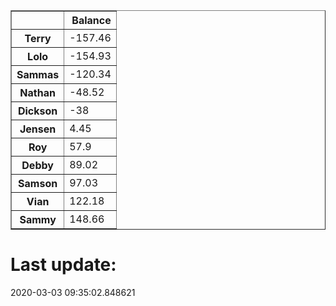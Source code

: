 <table border="1" class="dataframe">
  <thead>
    <tr style="text-align: right;">
      <th></th>
      <th>Balance</th>
    </tr>
  </thead>
  <tbody>
    <tr>
      <th>Terry</th>
      <td>-157.46</td>
    </tr>
    <tr>
      <th>Lolo</th>
      <td>-154.93</td>
    </tr>
    <tr>
      <th>Sammas</th>
      <td>-120.34</td>
    </tr>
    <tr>
      <th>Nathan</th>
      <td>-48.52</td>
    </tr>
    <tr>
      <th>Dickson</th>
      <td>-38</td>
    </tr>
    <tr>
      <th>Jensen</th>
      <td>4.45</td>
    </tr>
    <tr>
      <th>Roy</th>
      <td>57.9</td>
    </tr>
    <tr>
      <th>Debby</th>
      <td>89.02</td>
    </tr>
    <tr>
      <th>Samson</th>
      <td>97.03</td>
    </tr>
    <tr>
      <th>Vian</th>
      <td>122.18</td>
    </tr>
    <tr>
      <th>Sammy</th>
      <td>148.66</td>
    </tr>
  </tbody>
</table><H1>Last update:</H1>2020-03-03 09:35:02.848621
